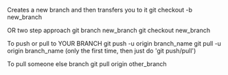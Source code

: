 Creates a new branch and then transfers you to it
git checkout -b new_branch

OR two step approach
git branch new_branch
git checkout new_branch


To push or pull to YOUR BRANCH
git push -u origin branch_name
git pull -u origin branch_name
(only the first time, then just do 'git push/pull')


To pull someone else branch
git pull origin other_branch
